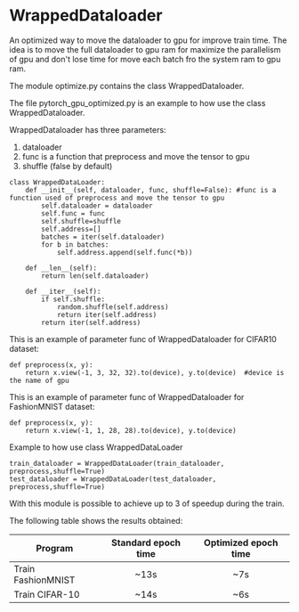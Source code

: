 # WrappedDataloader
An optimized way to move the dataloader to gpu for improve train time.
The idea is to move the full dataloader to gpu ram for maximize the parallelism of gpu and don't lose time for move each batch fro the system ram to gpu ram.

The module optimize.py contains the class WrappedDataloader.

The file pytorch_gpu_optimized.py is an example to how use the class WrappedDataloader.

WrappedDataloader has three parameters:
  1. dataloader
  2. func is a function that preprocess and move the tensor to gpu
  3. shuffle (false by default)
```
class WrappedDataLoader:
    def __init__(self, dataloader, func, shuffle=False): #func is a function used of preprocess and move the tensor to gpu
        self.dataloader = dataloader
        self.func = func
        self.shuffle=shuffle
        self.address=[]
        batches = iter(self.dataloader)
        for b in batches:
            self.address.append(self.func(*b))

    def __len__(self):
        return len(self.dataloader)

    def __iter__(self):
        if self.shuffle:
            random.shuffle(self.address)
            return iter(self.address)
        return iter(self.address)
```

This is an example of parameter func of WrappedDataloader for CIFAR10 dataset:
```
def preprocess(x, y):
    return x.view(-1, 3, 32, 32).to(device), y.to(device)  #device is the name of gpu
```
This is an example of parameter func of WrappedDataloader for FashionMNIST dataset:
```
def preprocess(x, y):
    return x.view(-1, 1, 28, 28).to(device), y.to(device)
```
Example to how use class WrappedDataLoader
```
train_dataloader = WrappedDataLoader(train_dataloader, preprocess,shuffle=True)
test_dataloader = WrappedDataLoader(test_dataloader, preprocess,shuffle=True)
```
With this module is possible to achieve up to 3 of speedup during the train.

The following table shows the results obtained:

| Program             | Standard epoch time   | Optimized epoch time  |
| -------------       |:---------------------:|:---------------------:|
| Train FashionMNIST  |        ~13s           |           ~7s         |
| Train CIFAR-10      |        ~14s           |           ~6s         |

